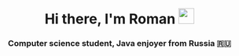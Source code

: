 <h1 align="center">Hi there, I'm Roman</a> 
<img src="[https://github.com/blackcater/blackcater/raw/main/images/Hi.gif](https://motionprincess.com/wp-content/uploads/emoji-webm/500x500px/136_Writing%20Hand.webm)" height="32"/></h1>
<h3 align="center">Computer science student, Java enjoyer from Russia 🇷🇺</h3>
